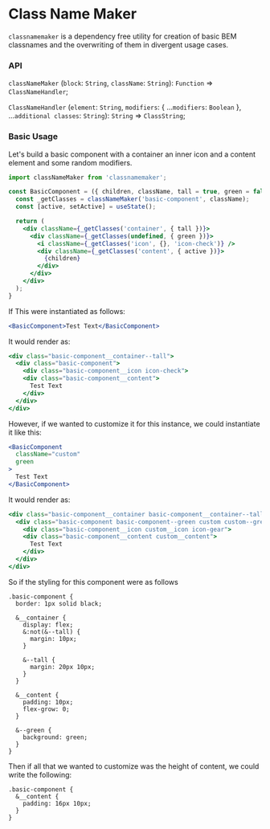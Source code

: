 # Class Name Maker
`classnamemaker` is a dependency free utility for creation of basic BEM classnames and the overwriting of them in divergent usage cases.

### API

`classNameMaker` (`block`: `String`, `className`: `String`): `Function` => `ClassNameHandler`;

`ClassNameHandler` (`element`: `String`, `modifiers`: { ...`modifiers`: `Boolean` }, ...`additional classes`: `String`): `String` => `ClassString`;

### Basic Usage

Let's build a basic component with a container an inner icon and a content element and some random modifiers.

```jsx
import classNameMaker from 'classnamemaker';

const BasicComponent = ({ children, className, tall = true, green = false }) => {
  const _getClasses = classNameMaker('basic-component', className);
  const [active, setActive] = useState();

  return (
    <div className={_getClasses('container', { tall })}>
      <div className={_getClasses(undefined, { green })}>
        <i className={_getClasses('icon', {}, 'icon-check')} />
        <div className={_getClasses('content', { active })}>
          {children}
        </div>
      </div>
    </div>
  );
}
```

If This were instantiated as follows:
```jsx
<BasicComponent>Test Text</BasicComponent>
```

It would render as:
```jsx
<div class="basic-component__container--tall">
  <div class="basic-component">
    <div class="basic-component__icon icon-check">
    <div class="basic-component__content">
      Test Text
    </div>
  </div>
</div>
```

However, if we wanted to customize it for this instance, we could instantiate it like this:
```jsx
<BasicComponent
  className="custom"
  green
>
  Test Text
</BasicComponent>
```

It would render as:
```jsx
<div class="basic-component__container basic-component__container--tall custom__container custom__container--tall">
  <div class="basic-component basic-component--green custom custom--green">
    <div class="basic-component__icon custom__icon icon-gear">
    <div class="basic-component__content custom__content">
      Test Text
    </div>
  </div>
</div>
```

So if the styling for this component were as follows
```less
.basic-component {
  border: 1px solid black;

  &__container {
    display: flex;
    &:not(&--tall) {
      margin: 10px;
    }

    &--tall {
      margin: 20px 10px;
    }
  }

  &__content {
    padding: 10px;
    flex-grow: 0;
  }

  &--green {
    background: green;
  }
}
```

Then if all that we wanted to customize was the height of content, we could write the following:
```less
.basic-component {
  &__content {
    padding: 16px 10px;
  }
}
```
